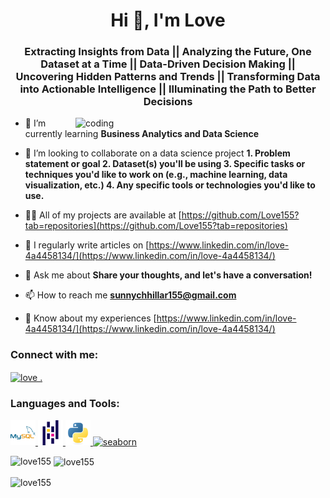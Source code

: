 <h1 align="center">Hi 👋, I'm Love</h1>
<h3 align="center">Extracting Insights from Data || Analyzing the Future, One Dataset at a Time || Data-Driven Decision Making || Uncovering Hidden Patterns and Trends || Transforming Data into Actionable Intelligence || Illuminating the Path to Better Decisions</h3>

<img align="right" alt="coding" width="400" src="![image](https://github.com/user-attachments/assets/04041e98-b787-4b97-8e7b-1afa2719eece)
">




- 🌱 I’m currently learning **Business Analytics and Data Science**

- 👯 I’m looking to collaborate on a data science project **1. Problem statement or goal 2. Dataset(s) you'll be using 3. Specific tasks or techniques you'd like to work on (e.g., machine learning, data visualization, etc.) 4. Any specific tools or technologies you'd like to use.**

- 👨‍💻 All of my projects are available at [https://github.com/Love155?tab=repositories](https://github.com/Love155?tab=repositories)

- 📝 I regularly write articles on [https://www.linkedin.com/in/love-4a4458134/](https://www.linkedin.com/in/love-4a4458134/)

- 💬 Ask me about **Share your thoughts, and let's have a conversation!**

- 📫 How to reach me **sunnychhillar155@gmail.com**

- 📄 Know about my experiences [https://www.linkedin.com/in/love-4a4458134/](https://www.linkedin.com/in/love-4a4458134/)

<h3 align="left">Connect with me:</h3>
<p align="left">
<a href="https://linkedin.com/in/love ." target="blank"><img align="center" src="https://raw.githubusercontent.com/rahuldkjain/github-profile-readme-generator/master/src/images/icons/Social/linked-in-alt.svg" alt="love ." height="30" width="40" /></a>
</p>

<h3 align="left">Languages and Tools:</h3>
<p align="left"> <a href="https://www.mysql.com/" target="_blank" rel="noreferrer"> <img src="https://raw.githubusercontent.com/devicons/devicon/master/icons/mysql/mysql-original-wordmark.svg" alt="mysql" width="40" height="40"/> </a> <a href="https://pandas.pydata.org/" target="_blank" rel="noreferrer"> <img src="https://raw.githubusercontent.com/devicons/devicon/2ae2a900d2f041da66e950e4d48052658d850630/icons/pandas/pandas-original.svg" alt="pandas" width="40" height="40"/> </a> <a href="https://www.python.org" target="_blank" rel="noreferrer"> <img src="https://raw.githubusercontent.com/devicons/devicon/master/icons/python/python-original.svg" alt="python" width="40" height="40"/> </a> <a href="https://seaborn.pydata.org/" target="_blank" rel="noreferrer"> <img src="https://seaborn.pydata.org/_images/logo-mark-lightbg.svg" alt="seaborn" width="40" height="40"/> </a> </p>

<p><img align="left" src="https://github-readme-stats.vercel.app/api/top-langs?username=love155&show_icons=true&locale=en&layout=compact" alt="love155" /></p>

<p>&nbsp;<img align="center" src="https://github-readme-stats.vercel.app/api?username=love155&show_icons=true&locale=en" alt="love155" /></p>

<p><img align="center" src="https://github-readme-streak-stats.herokuapp.com/?user=love155&" alt="love155" /></p>
